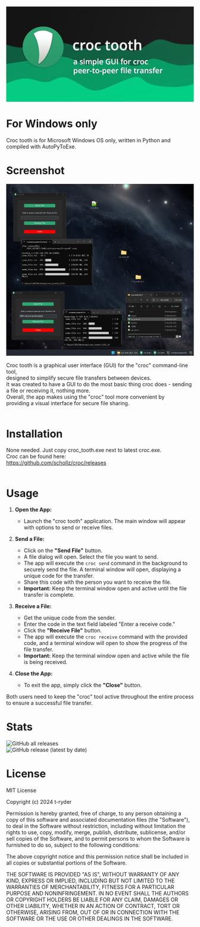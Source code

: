 
![croc tooth banner](https://github.com/ryder203/croc_tooth/blob/main/res/promo/header.png?raw=true)

# For Windows only

Croc tooth is for Microsoft Windows OS only, written in Python and compiled with AutoPyToExe.

# Screenshot

![Demo Preview](https://github.com/ryder203/croc_tooth/blob/main/res/promo/screenshot_croc_tooth.png?raw=true)

Croc tooth is a graphical user interface (GUI) for the "croc" command-line tool,<br>designed to simplify secure file transfers between devices.<br>
It was created to have a GUI to do the most basic thing croc does - sending a file or receiving it, nothing more.<br>
Overall, the app makes using the "croc" tool more convenient by <br>providing a visual interface for secure file sharing.<br><br>

# Installation

None needed. Just copy croc_tooth.exe next to latest croc.exe.<br>
Croc can be found here:<br>
https://github.com/schollz/croc/releases
<br>
<br>


# Usage

1. **Open the App:**
   - Launch the "croc tooth" application. The main window will appear with options to send or receive files.

2. **Send a File:**
   - Click on the **"Send File"** button.
   - A file dialog will open. Select the file you want to send.
   - The app will execute the `croc send` command in the background to securely send the file. A terminal window will open, displaying a unique code for the transfer.
   - Share this code with the person you want to receive the file.
   - **Important:** Keep the terminal window open and active until the file transfer is complete.

3. **Receive a File:**
   - Get the unique code from the sender.
   - Enter the code in the text field labeled "Enter a receive code."
   - Click the **"Receive File"** button.
   - The app will execute the `croc receive` command with the provided code, and a terminal window will open to show the progress of the file transfer.
   - **Important:** Keep the terminal window open and active while the file is being received.

4. **Close the App:**
   - To exit the app, simply click the **"Close"** button.

Both users need to keep the "croc" tool active throughout the entire process to ensure a successful file transfer.

# Stats

![GitHub all releases](https://img.shields.io/github/downloads/ryder203/croc_tooth/total?label=Total%20Downloads&style=flat)
<br>
![GitHub release (latest by date)](https://img.shields.io/github/downloads/ryder203/croc_tooth/latest/total?label=Latest%20Release%20Downloads&style=flat)

# License

MIT License

Copyright (c) 2024 t-ryder

Permission is hereby granted, free of charge, to any person obtaining a copy
of this software and associated documentation files (the "Software"), to deal
in the Software without restriction, including without limitation the rights
to use, copy, modify, merge, publish, distribute, sublicense, and/or sell
copies of the Software, and to permit persons to whom the Software is
furnished to do so, subject to the following conditions:

The above copyright notice and this permission notice shall be included in all
copies or substantial portions of the Software.

THE SOFTWARE IS PROVIDED "AS IS", WITHOUT WARRANTY OF ANY KIND, EXPRESS OR
IMPLIED, INCLUDING BUT NOT LIMITED TO THE WARRANTIES OF MERCHANTABILITY,
FITNESS FOR A PARTICULAR PURPOSE AND NONINFRINGEMENT. IN NO EVENT SHALL THE
AUTHORS OR COPYRIGHT HOLDERS BE LIABLE FOR ANY CLAIM, DAMAGES OR OTHER
LIABILITY, WHETHER IN AN ACTION OF CONTRACT, TORT OR OTHERWISE, ARISING FROM,
OUT OF OR IN CONNECTION WITH THE SOFTWARE OR THE USE OR OTHER DEALINGS IN THE
SOFTWARE.

